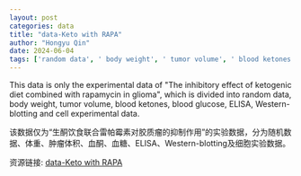```yaml
---
layout: post
categories: data
title: "data-Keto with RAPA"
author: "Hongyu Qin"
date: 2024-06-04
tags: ['random data', ' body weight', ' tumor volume', ' blood ketones', ' blood glucose', ' ELISA', ' Western-blotting', ' cell experimental data']
---
```


This data is only the experimental data of "The inhibitory effect of ketogenic diet combined with rapamycin in glioma", which is divided into random data, body weight, tumor volume, blood ketones, blood glucose, ELISA, Western-blotting and cell experimental data.

该数据仅为“生酮饮食联合雷帕霉素对胶质瘤的抑制作用”的实验数据，分为随机数据、体重、肿瘤体积、血酮、血糖、ELISA、Western-blotting及细胞实验数据。

资源链接: [data-Keto with RAPA](https://doi.org/10.57760/sciencedb.09381)
